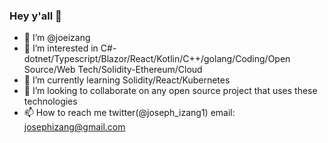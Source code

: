 ### Hey y'all 👋
- 👋 I’m @joeizang
- 👀 I’m interested in C#-dotnet/Typescript/Blazor/React/Kotlin/C++/golang/Coding/Open Source/Web Tech/Solidity-Ethereum/Cloud
- 🌱 I’m currently learning Solidity/React/Kubernetes
- 💞️ I’m looking to collaborate on any open source project that uses these technologies
- 📫 How to reach me twitter(@joseph_izang1) email: josephizang@gmail.com
<!--
**joeizang/joeizang** is a ✨ _special_ ✨ repository because its `README.md` (this file) appears on your GitHub profile.

Here are some ideas to get you started:

- 🔭 I’m currently working on ...
- 🌱 I’m currently learning ...
- 👯 I’m looking to collaborate on ...
- 🤔 I’m looking for help with ...
- 💬 Ask me about ...
- 📫 How to reach me: ...
- 😄 Pronouns: ...
- ⚡ Fun fact: ...
-->
